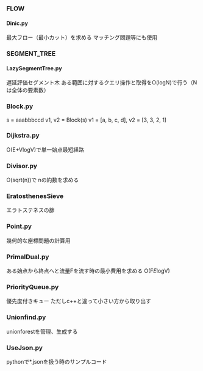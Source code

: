 ### FLOW
#### Dinic.py
最大フロー（最小カット）を求める
マッチング問題等にも使用

### SEGMENT_TREE
#### LazySegmentTree.py
遅延評価セグメント木
ある範囲に対するクエリ操作と取得をO(logN)で行う（Nは全体の要素数）

### Block.py
s = aaabbbccd
v1, v2 = Block(s)
v1 = [a, b, c, d], v2 = [3, 3, 2, 1]

### Dijkstra.py
O(E+VlogV)で単一始点最短経路

### Divisor.py
O(sqrt(n))で nの約数を求める

### EratosthenesSieve
エラトステネスの篩

### Point.py
幾何的な座標問題の計算用

### PrimalDual.py
ある始点から終点へと流量Fを流す時の最小費用を求める
O(F*E*logV)

### PriorityQueue.py
優先度付きキュー
ただしc++と違って小さい方から取り出す

### Unionfind.py
unionforestを管理、生成する

### UseJson.py
pythonで*.jsonを扱う時のサンプルコード
